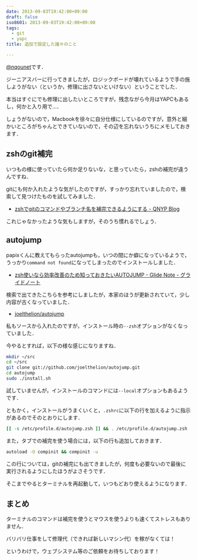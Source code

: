 ```yaml
---
date: 2013-09-03T19:42:00+09:00
draft: false
iso8601: 2013-09-03T19:42:00+09:00
tags:
  - git
  - yapc
title: 追加で設定した諸々のこと

---
```


[@nqounet](https://twitter.com/nqounet)です．

ジーニアスバーに行ってきましたが，ロジックボードが壊れているようで手の施しようがない（というか，修理に出さないといけない）ということでした．

本当はすぐにでも修理に出したいところですが，残念ながら今月はYAPCもあるし，何かと入り用で…．

しょうがないので，Macbookを徐々に自分仕様にしているのですが，意外と細かいところがちゃんとできていないので，その辺を忘れないうちにメモしておきます．

## zshのgit補完

いつもの様に使っていたら何か足りないな，と思っていたら，zshの補完が違うんですね．

gitにも何か入れたような気がしたのですが，すっかり忘れていましたので，検索して見つけたものを試してみました．

- [zshでgitのコマンドやブランチ名を補完できるようにする - QNYP Blog](http://blog.qnyp.com/2013/05/14/zsh-git-completion/)

これじゃなかったような気もしますが，そのうち慣れるでしょう．

## autojump

papixくんに教えてもらったautojumpも，いつの間にか癖になっているようで，うっかり`command not found`になってしまったのでインストールしました．

- [zsh使いなら効率改善のため知っておきたいAUTOJUMP - Glide Note - グライドノート](http://blog.glidenote.com/blog/2012/02/29/autojump-zsh/)

検索で出てきたこちらを参考にしましたが，本家のほうが更新されていて，少し内容が古くなっていました．

- [joelthelion/autojump](https://github.com/joelthelion/autojump)

私もソースから入れたのですが，インストール時の`--zsh`オプションがなくなっていました．

今やるとすれば，以下の様な感じになりますね．

```bash
mkdir ~/src
cd ~/src
git clone git://github.com/joelthelion/autojump.git
cd autojump
sudo ./install.sh
```

試していませんが，インストールのコマンドには`--local`オプションもあるようです．

ともかく，インストールがうまくいくと，`.zshrc`に以下の行を加えるように指示があるのでそのとおりにします．

```bash
[[ -s /etc/profile.d/autojump.zsh ]] && . /etc/profile.d/autojump.zsh
```

また，タブでの補完を使う場合には，以下の行も追加しておきます．

```bash
autoload -U compinit && compinit -u
```

この行については，gitの補完にも出てきましたが，何度も必要ないので最後に実行されるようにしたほうがよさそうです．

そこまでやるとターミナルを再起動して，いつもどおり使えるようになります．

## まとめ

ターミナルのコマンドは補完を使うとマウスを使うよりも速くてストレスもありません．

バリバリ仕事をして修理代（できれば新しいマシン代）を稼がなくては！

というわけで，ウェブシステム等のご依頼をお待ちしております！
